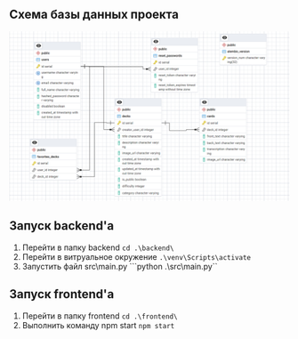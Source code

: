  ## Схема базы данных проекта
 
 ![Схема базы данных](https://github.com/LomakinVladislav/foreign-language-trainer/raw/main/readme_pictures/Database_schema.png)

 ## Запуск backend'a

 1. Перейти в папку backend
 ```cd .\backend\```
 2. Перейти в витруальное окружение
 ```.\venv\Scripts\activate```
 3. Запустить файл src\main.py
 ```python .\src\main.py``


## Запуск frontend'a

 1. Перейти в папку frontend
 ```cd .\frontend\```
 2. Выполнить команду npm start
 ```npm start```